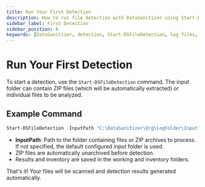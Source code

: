 ```yaml
---
title: Run Your First Detection
description: How to run file detection with DataSanitizer using Start-DSFileDetection.
sidebar_label: First Detection
sidebar_position: 6
keywords: [DataSanitizer, detection, Start-DSFileDetection, log files, zip, input folder]
---
```


# Run Your First Detection

To start a detection, use the `Start-DSFileDetection` command. The input folder can contain ZIP files (which will be automatically extracted) or individual files to be analyzed.

## Example Command

```powershell
Start-DSFileDetection -InputPath "C:\DataSanitizer\Org\LogFolder\Input"
```

- **InputPath**: Path to the folder containing files or ZIP archives to process. If not specified, the default configured input folder is used.
- ZIP files are automatically unarchived before detection.
- Results and inventory are saved in the working and inventory folders.

That's it! Your files will be scanned and detection results generated automatically.
